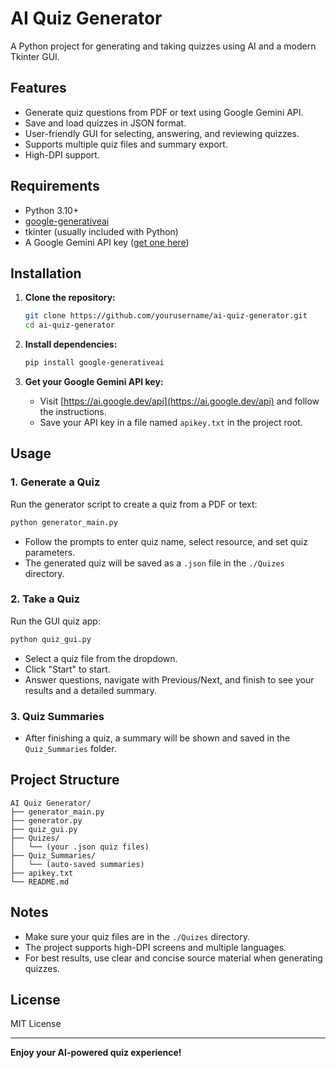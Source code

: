 # AI Quiz Generator

A Python project for generating and taking quizzes using AI and a modern Tkinter GUI.

## Features

- Generate quiz questions from PDF or text using Google Gemini API.
- Save and load quizzes in JSON format.
- User-friendly GUI for selecting, answering, and reviewing quizzes.
- Supports multiple quiz files and summary export.
- High-DPI support.

## Requirements

- Python 3.10+
- [google-generativeai](https://pypi.org/project/google-generativeai/)
- tkinter (usually included with Python)
- A Google Gemini API key ([get one here](https://ai.google.dev/api))

## Installation

1. **Clone the repository:**
    ```bash
    git clone https://github.com/yourusername/ai-quiz-generator.git
    cd ai-quiz-generator
    ```

2. **Install dependencies:**
    ```bash
    pip install google-generativeai
    ```

3. **Get your Google Gemini API key:**
    - Visit [https://ai.google.dev/api](https://ai.google.dev/api) and follow the instructions.
    - Save your API key in a file named `apikey.txt` in the project root.

## Usage

### 1. Generate a Quiz

Run the generator script to create a quiz from a PDF or text:

```bash
python generator_main.py
```

- Follow the prompts to enter quiz name, select resource, and set quiz parameters.
- The generated quiz will be saved as a `.json` file in the `./Quizes` directory.

### 2. Take a Quiz

Run the GUI quiz app:

```bash
python quiz_gui.py
```

- Select a quiz file from the dropdown.
- Click "Start" to start.
- Answer questions, navigate with Previous/Next, and finish to see your results and a detailed summary.

### 3. Quiz Summaries

- After finishing a quiz, a summary will be shown and saved in the `Quiz_Summaries` folder.

## Project Structure

```
AI Quiz Generator/
├── generator_main.py
├── generator.py
├── quiz_gui.py
├── Quizes/
│   └── (your .json quiz files)
├── Quiz_Summaries/
│   └── (auto-saved summaries)
├── apikey.txt
└── README.md
```

## Notes

- Make sure your quiz files are in the `./Quizes` directory.
- The project supports high-DPI screens and multiple languages.
- For best results, use clear and concise source material when generating quizzes.

## License

MIT License

---

**Enjoy your AI-powered quiz experience!**